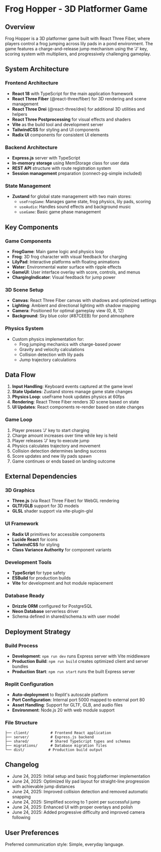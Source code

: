 # Frog Hopper - 3D Platformer Game

## Overview

Frog Hopper is a 3D platformer game built with React Three Fiber, where players control a frog jumping across lily pads in a pond environment. The game features a charge-and-release jump mechanism using the 'J' key, scoring system with multipliers, and progressively challenging gameplay.

## System Architecture

### Frontend Architecture
- **React 18** with TypeScript for the main application framework
- **React Three Fiber** (@react-three/fiber) for 3D rendering and scene management
- **React Three Drei** (@react-three/drei) for additional 3D utilities and helpers
- **React Three Postprocessing** for visual effects and shaders
- **Vite** as the build tool and development server
- **TailwindCSS** for styling and UI components
- **Radix UI** components for consistent UI elements

### Backend Architecture
- **Express.js** server with TypeScript
- **In-memory storage** using MemStorage class for user data
- **REST API** structure with route registration system
- **Session management** preparation (connect-pg-simple included)

### State Management
- **Zustand** for global state management with two main stores:
  - `useFrogGame`: Manages game state, frog physics, lily pads, scoring
  - `useAudio`: Handles sound effects and background music
  - `useGame`: Basic game phase management

## Key Components

### Game Components
- **FrogGame**: Main game logic and physics loop
- **Frog**: 3D frog character with visual feedback for charging
- **LilyPad**: Interactive platforms with floating animations
- **Water**: Environmental water surface with ripple effects
- **GameUI**: User interface overlay with score, controls, and menus
- **ChargingIndicator**: Visual feedback for jump power

### 3D Scene Setup
- **Canvas**: React Three Fiber canvas with shadows and optimized settings
- **Lighting**: Ambient and directional lighting with shadow mapping
- **Camera**: Positioned for optimal gameplay view (0, 8, 12)
- **Background**: Sky blue color (#87CEEB) for pond atmosphere

### Physics System
- Custom physics implementation for:
  - Frog jumping mechanics with charge-based power
  - Gravity and velocity calculations
  - Collision detection with lily pads
  - Jump trajectory calculations

## Data Flow

1. **Input Handling**: Keyboard events captured at the game level
2. **State Updates**: Zustand stores manage game state changes
3. **Physics Loop**: useFrame hook updates physics at 60fps
4. **Rendering**: React Three Fiber renders 3D scene based on state
5. **UI Updates**: React components re-render based on state changes

### Game Loop
1. Player presses 'J' key to start charging
2. Charge amount increases over time while key is held
3. Player releases 'J' key to execute jump
4. Physics calculates trajectory and movement
5. Collision detection determines landing success
6. Score updates and new lily pads spawn
7. Game continues or ends based on landing outcome

## External Dependencies

### 3D Graphics
- **Three.js** (via React Three Fiber) for WebGL rendering
- **GLTF/GLB** support for 3D models
- **GLSL** shader support via vite-plugin-glsl

### UI Framework
- **Radix UI** primitives for accessible components
- **Lucide React** for icons
- **TailwindCSS** for styling
- **Class Variance Authority** for component variants

### Development Tools
- **TypeScript** for type safety
- **ESBuild** for production builds
- **Vite** for development and hot module replacement

### Database Ready
- **Drizzle ORM** configured for PostgreSQL
- **Neon Database** serverless driver
- Schema defined in shared/schema.ts with user model

## Deployment Strategy

### Build Process
- **Development**: `npm run dev` runs Express server with Vite middleware
- **Production Build**: `npm run build` creates optimized client and server bundles
- **Production Start**: `npm run start` runs the built Express server

### Replit Configuration
- **Auto-deployment** to Replit's autoscale platform
- **Port Configuration**: Internal port 5000 mapped to external port 80
- **Asset Handling**: Support for GLTF, GLB, and audio files
- **Environment**: Node.js 20 with web module support

### File Structure
```
├── client/          # Frontend React application
├── server/          # Express.js backend
├── shared/          # Shared TypeScript types and schemas
├── migrations/      # Database migration files
└── dist/           # Production build output
```

## Changelog
- June 24, 2025: Initial setup and basic frog platformer implementation
- June 24, 2025: Optimized lily pad layout for straight-line progression with achievable jump distances
- June 24, 2025: Improved collision detection and removed automatic snapping
- June 24, 2025: Simplified scoring to 1 point per successful jump
- June 24, 2025: Enhanced UI with proper overlays and polish
- June 24, 2025: Added progressive difficulty and improved camera following

## User Preferences

Preferred communication style: Simple, everyday language.